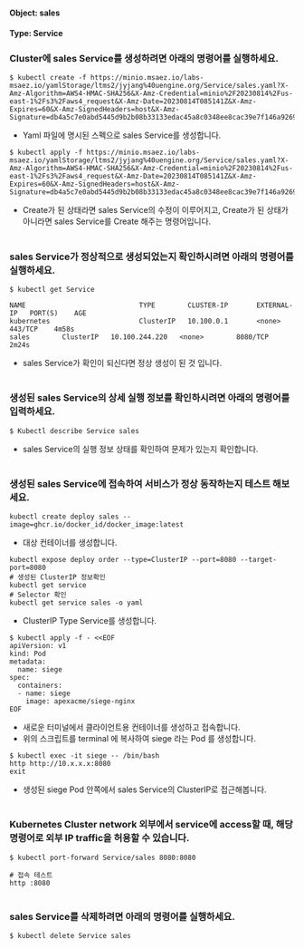 
#### Object: sales
#### Type: Service

### Cluster에 sales Service를 생성하려면 아래의 명령어를 실행하세요.

```
$ kubectl create -f https://minio.msaez.io/labs-msaez.io/yamlStorage/ltms2/jyjang%40uengine.org/Service/sales.yaml?X-Amz-Algorithm=AWS4-HMAC-SHA256&X-Amz-Credential=minio%2F20230814%2Fus-east-1%2Fs3%2Faws4_request&X-Amz-Date=20230814T085141Z&X-Amz-Expires=60&X-Amz-SignedHeaders=host&X-Amz-Signature=db4a5c7e0abd5445d9b2b08b33133edac45a8c0348ee8cac39e7f146a9269818
```
- Yaml 파일에 명시된 스펙으로 sales Service를 생성합니다.  

```
$ kubectl apply -f https://minio.msaez.io/labs-msaez.io/yamlStorage/ltms2/jyjang%40uengine.org/Service/sales.yaml?X-Amz-Algorithm=AWS4-HMAC-SHA256&X-Amz-Credential=minio%2F20230814%2Fus-east-1%2Fs3%2Faws4_request&X-Amz-Date=20230814T085141Z&X-Amz-Expires=60&X-Amz-SignedHeaders=host&X-Amz-Signature=db4a5c7e0abd5445d9b2b08b33133edac45a8c0348ee8cac39e7f146a9269818
```
- Create가 된 상태라면 sales Service의 수정이 이루어지고, Create가 된 상태가 아니라면 sales Service를 Create 해주는 명령어입니다.
#

### sales Service가 정상적으로 생성되었는지 확인하시려면 아래의 명령어를 실행하세요.

```
$ kubectl get Service

NAME                            TYPE        CLUSTER-IP       EXTERNAL-IP   PORT(S)    AGE
kubernetes                      ClusterIP   10.100.0.1       <none>        443/TCP    4m58s
sales        ClusterIP   10.100.244.220   <none>        8080/TCP   2m24s

```
- sales Service가 확인이 되신다면 정상 생성이 된 것 입니다.
#

### 생성된 sales Service의 상세 실행 정보를 확인하시려면 아래의 명령어를 입력하세요.

```
$ Kubectl describe Service sales
```
- sales Service의 실행 정보 상태를 확인하여 문제가 있는지 확인합니다.
#

### 생성된 sales Service에 접속하여 서비스가 정상 동작하는지 테스트 해보세요.

```
kubectl create deploy sales --image=ghcr.io/docker_id/docker_image:latest
```
- 대상 컨테이너를 생성합니다.  

```
kubectl expose deploy order --type=ClusterIP --port=8080 --target-port=8080
# 생성된 ClusterIP 정보확인
kubectl get service 
# Selector 확인
kubectl get service sales -o yaml
```
- ClusterIP Type Service를 생성합니다.

```
$ kubectl apply -f - <<EOF
apiVersion: v1
kind: Pod
metadata:
  name: siege
spec:
  containers:
  - name: siege
    image: apexacme/siege-nginx
EOF
```
- 새로운 터미널에서 클라이언트용 컨테이너를 생성하고 접속합니다.
- 위의 스크립트를 terminal 에 복사하여 siege 라는 Pod 를 생성합니다.  

```
$ kubectl exec -it siege -- /bin/bash
http http://10.x.x.x:8080
exit
```
- 생성된 siege Pod 안쪽에서 sales Service의 ClusterIP로 접근해봅니다.
#

### Kubernetes Cluster network 외부에서 service에 access할 때, 해당 명령어로 외부 IP traffic을 허용할 수 있습니다.

```
$ kubectl port-forward Service/sales 8080:8080

# 접속 테스트
http :8080
```
#

### sales Service를 삭제하려면 아래의 명령어를 실행하세요.

```
$ kubectl delete Service sales
```
#


